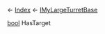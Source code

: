 ← [Index](Api-Index) ← [IMyLargeTurretBase](Sandbox.ModAPI.Ingame.IMyLargeTurretBase)

[bool](System.Boolean) HasTarget